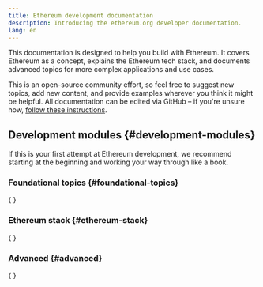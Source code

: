 ```yaml
---
title: Ethereum development documentation
description: Introducing the ethereum.org developer documentation.
lang: en
---
```


This documentation is designed to help you build with Ethereum. It covers Ethereum as a concept, explains the Ethereum tech stack, and documents advanced topics for more complex applications and use cases.

This is an open-source community effort, so feel free to suggest new topics, add new content, and provide examples wherever you think it might be helpful. All documentation can be edited via GitHub – if you're unsure how, [follow these instructions](https://github.com/ethereum/ethereum-org-website/blob/dev/docs/editing-markdown.md).

## Development modules \{#development-modules}

If this is your first attempt at Ethereum development, we recommend starting at the beginning and working your way through like a book.

### Foundational topics \{#foundational-topics}

{
<DeveloperDocsLinks headerId="foundational-topics" />
}

### Ethereum stack \{#ethereum-stack}

{
<DeveloperDocsLinks headerId="ethereum-stack" />
}

### Advanced \{#advanced}

{
<DeveloperDocsLinks headerId="advanced" />
}
